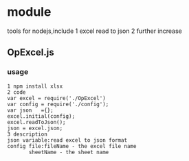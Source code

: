 module
======
tools for nodejs,include
1 excel read to json
2 further increase

OpExcel.js
------
### usage
    1 npm install xlsx
    2 code
    var excel = require('./OpExcel')
    var config = require('./config');
    var json   ={};
    excel.initial(config);
    excel.readToJson();
    json = excel.json;
    3 description
    json variable:read excel to json format
    config file:fileName - the excel file name
           sheetName - the sheet name
